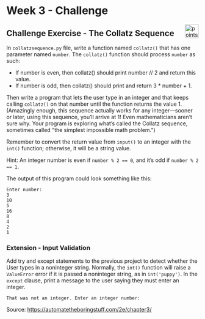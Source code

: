 # Week 3 - Challenge

<img alt="points bar" align="right" height="36" src="../../blob/status/.github/activity-icons/points-bar.svg" />

## Challenge Exercise - The Collatz Sequence

In `collatzsequence.py` file, write a function named `collatz()` that has one parameter named `number`. The `collatz()` function should process `number` as such:

- If number is even, then collatz() should print number // 2 and return this value.
- If number is odd, then collatz() should print and return 3 * number + 1.

Then write a program that lets the user type in an integer and that keeps calling `collatz()` on that number until the function returns the value 1. (Amazingly enough, this sequence actually works for any integer—sooner or later, using this sequence, you’ll arrive at 1! Even mathematicians aren’t sure why. Your program is exploring what’s called the Collatz sequence, sometimes called "the simplest impossible math problem.")

Remember to convert the return value from `input()` to an integer with the `int()` function; otherwise, it will be a string value.

Hint: An integer number is even if `number % 2 == 0`, and it’s odd if `number % 2 == 1`.

The output of this program could look something like this:

```
Enter number:
3
10
5
16
8
4
2
1
```

### Extension - Input Validation

Add try and except statements to the previous project to detect whether the User types in a noninteger string. Normally, the `int()` function will raise a `ValueError` error if it is passed a noninteger string, as in `int('puppy')`. In the `except` clause, print a message to the user saying they must enter an integer.

```
That was not an integer. Enter an integer number: 
```

Source: https://automatetheboringstuff.com/2e/chapter3/
